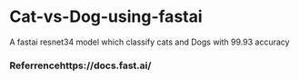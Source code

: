 # Cat-vs-Dog-using-fastai
A fastai resnet34 model which classify cats and Dogs with 99.93 accuracy

### Referrencehttps://docs.fast.ai/
